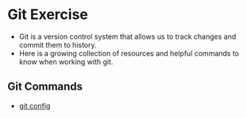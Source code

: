 # Git Exercise
- Git is a version control system that allows us to track changes and commit them to history.
- Here is a growing collection of resources and helpful commands to know when working with git.
## Git Commands
- [git config](./Commands/Config.md)
